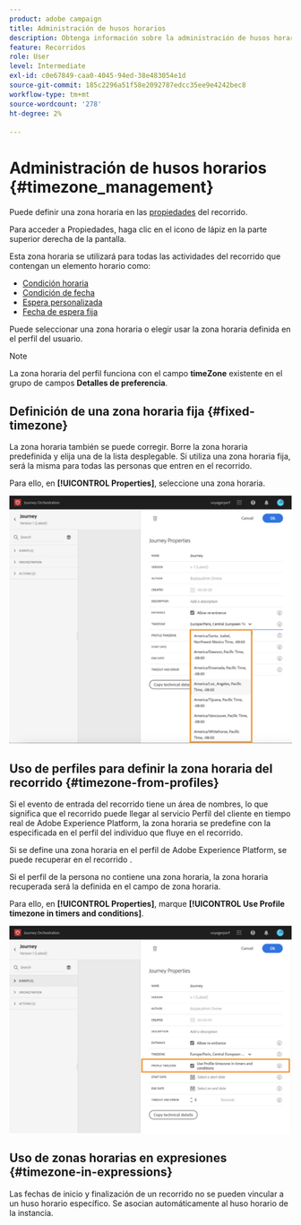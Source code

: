 ```yaml
---
product: adobe campaign
title: Administración de husos horarios
description: Obtenga información sobre la administración de husos horarios
feature: Recorridos
role: User
level: Intermediate
exl-id: c0e67849-caa0-4045-94ed-38e483054e1d
source-git-commit: 185c2296a51f58e2092787edcc35ee9e4242bec8
workflow-type: tm+mt
source-wordcount: '278'
ht-degree: 2%

---
```


# Administración de husos horarios {#timezone_management}

Puede definir una zona horaria en las [propiedades](../building-journeys/changing-properties.md) del recorrido.

Para acceder a Propiedades, haga clic en el icono de lápiz en la parte superior derecha de la pantalla.

Esta zona horaria se utilizará para todas las actividades del recorrido que contengan un elemento horario como:

* [Condición horaria](../building-journeys/condition-activity.md#time_condition)
* [Condición de fecha](../building-journeys/condition-activity.md#date_condition)
* [Espera personalizada](../building-journeys/wait-activity.md#custom)
* [Fecha de espera fija](../building-journeys/wait-activity.md#fixed_date)

Puede seleccionar una zona horaria o elegir usar la zona horaria definida en el perfil del usuario.

>[!NOTE]
>
>La zona horaria del perfil funciona con el campo **timeZone** existente en el grupo de campos **Detalles de preferencia**.

## Definición de una zona horaria fija {#fixed-timezone}

La zona horaria también se puede corregir. Borre la zona horaria predefinida y elija una de la lista desplegable. Si utiliza una zona horaria fija, será la misma para todas las personas que entren en el recorrido.

Para ello, en **[!UICONTROL Properties]**, seleccione una zona horaria.

![](../assets/journey72.png)

## Uso de perfiles para definir la zona horaria del recorrido {#timezone-from-profiles}

Si el evento de entrada del recorrido tiene un área de nombres, lo que significa que el recorrido puede llegar al servicio Perfil del cliente en tiempo real de Adobe Experience Platform, la zona horaria se predefine con la especificada en el perfil del individuo que fluye en el recorrido.

Si se define una zona horaria en el perfil de Adobe Experience Platform, se puede recuperar en el recorrido .

Si el perfil de la persona no contiene una zona horaria, la zona horaria recuperada será la definida en el campo de zona horaria.

Para ello, en **[!UICONTROL Properties]**, marque **[!UICONTROL Use Profile timezone in timers and conditions]**.

![](../assets/journey73.png)

## Uso de zonas horarias en expresiones {#timezone-in-expressions}

Las fechas de inicio y finalización de un recorrido no se pueden vincular a un huso horario específico. Se asocian automáticamente al huso horario de la instancia.
